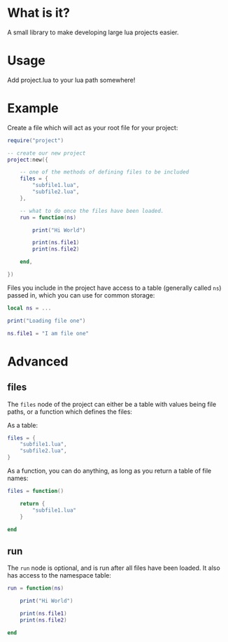 What is it?
=====

A small library to make developing large lua projects easier.

Usage
=====
Add project.lua to your lua path somewhere!

Example
=====

Create a file which will act as your root file for your project:

```lua
require("project")

-- create our new project
project:new({

	-- one of the methods of defining files to be included
	files = {
		"subfile1.lua",
		"subfile2.lua",
	},

	-- what to do once the files have been loaded.
	run = function(ns)

		print("Hi World")

		print(ns.file1)
		print(ns.file2)

	end,

}) 
```

Files you include in the project have access to a table (generally called `ns`) passed in, which you can use for common storage:
		
```lua
local ns = ...

print("Loading file one")

ns.file1 = "I am file one"
```

Advanced
=====

files
-----

The `files` node of the project can either be a table with values being file paths, or a function which defines the files:

As a table:

```lua
files = {
	"subfile1.lua",
	"subfile2.lua",
}
```

As a function, you can do anything, as long as you return a table of file names:

```lua
files = function()

	return {
		"subfile1.lua"
	}

end
```

run
-----

The `run` node is optional, and is run after all files have been loaded.  It also has access to the namespace table:

```lua
run = function(ns)

	print("Hi World")

	print(ns.file1)
	print(ns.file2)

end
````


